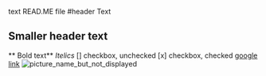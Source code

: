 text 
READ.ME file
#header Text
## Smaller header text
** Bold text**
*Itelics*
[] checkbox, unchecked
[x] checkbox, checked
[google link](https://www.google.com/)
![picture_name_but_not_displayed](pictures/git-flow-header.jpeg)


